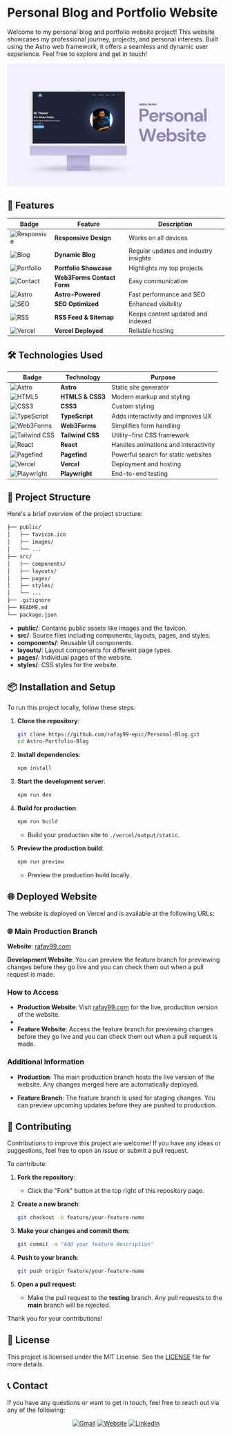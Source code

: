 # Personal Blog and Portfolio Website

Welcome to my personal blog and portfolio website project! This website showcases my professional journey, projects, and personal interests. Built using the Astro web framework, it offers a seamless and dynamic user experience. Feel free to explore and get in touch!

![Website Preview](/MarkUps/1.png)

## 🚀 Features

| Badge                                                               | Feature                    | Description                           |
| ------------------------------------------------------------------- | -------------------------- | ------------------------------------- |
| ![Responsive](https://img.shields.io/badge/Responsive-Design-blue)  | **Responsive Design**      | Works on all devices                  |
| ![Blog](https://img.shields.io/badge/Dynamic-Blog-orange)           | **Dynamic Blog**           | Regular updates and industry insights |
| ![Portfolio](https://img.shields.io/badge/Portfolio-Showcase-green) | **Portfolio Showcase**     | Highlights my top projects            |
| ![Contact](https://img.shields.io/badge/Contact-Form-red)           | **Web3Forms Contact Form** | Easy communication                    |
| ![Astro](https://img.shields.io/badge/Astro-Powered-purple)         | **Astro-Powered**          | Fast performance and SEO              |
| ![SEO](https://img.shields.io/badge/SEO-Optimized-blue)             | **SEO Optimized**          | Enhanced visibility                   |
| ![RSS](https://img.shields.io/badge/RSS-Feed-yellow)                | **RSS Feed & Sitemap**     | Keeps content updated and indexed     |
| ![Vercel](https://img.shields.io/badge/Vercel-Deployed-black)       | **Vercel Deployed**        | Reliable hosting                      |

## 🛠️ Technologies Used

| Badge                                                                | Technology       | Purpose                              |
| -------------------------------------------------------------------- | ---------------- | ------------------------------------ |
| ![Astro](https://img.shields.io/badge/Used-Astro-blue)               | **Astro**        | Static site generator                |
| ![HTML5](https://img.shields.io/badge/Used-HTML5-green)              | **HTML5 & CSS3** | Modern markup and styling            |
| ![CSS3](https://img.shields.io/badge/Used-CSS3-blue)                 | **CSS3**         | Custom styling                       |
| ![TypeScript](https://img.shields.io/badge/Used-TypeScript-orange)   | **TypeScript**   | Adds interactivity and improves UX   |
| ![Web3Forms](https://img.shields.io/badge/Used-Web3Forms-red)        | **Web3Forms**    | Simplifies form handling             |
| ![Tailwind CSS](https://img.shields.io/badge/Used-Tailwind_CSS-blue) | **Tailwind CSS** | Utility-first CSS framework          |
| ![React](https://img.shields.io/badge/Used-React-green)              | **React**        | Handles animations and interactivity |
| ![Pagefind](https://img.shields.io/badge/Used-Pagefind-yellow)       | **Pagefind**     | Powerful search for static websites  |
| ![Vercel](https://img.shields.io/badge/Used-Vercel-black)            | **Vercel**       | Deployment and hosting               |
| ![Playwright](https://img.shields.io/badge/Used-Playwright-blue)     | **Playwright**   | End-to-end testing                   |

## 📄 Project Structure

Here's a brief overview of the project structure:

```bash
├── public/
│   ├── favicon.ico
│   ├── images/
│   └── ...
├── src/
│   ├── components/
│   ├── layouts/
│   ├── pages/
│   ├── styles/
│   └── ...
├── .gitignore
├── README.md
└── package.json
```

- **public/**: Contains public assets like images and the favicon.
- **src/**: Source files including components, layouts, pages, and styles.
- **components/**: Reusable UI components.
- **layouts/**: Layout components for different page types.
- **pages/**: Individual pages of the website.
- **styles/**: CSS styles for the website.

## 📦 Installation and Setup

To run this project locally, follow these steps:

1. **Clone the repository**:

   ```bash
   git clone https://github.com/rafay99-epic/Personal-Blog.git
   cd Astro-Portfolio-Blog
   ```

2. **Install dependencies**:

   ```bash
   npm install
   ```

3. **Start the development server**:

   ```bash
   npm run dev
   ```

4. **Build for production**:

   ```bash
   npm run build
   ```

   - Build your production site to `./vercel/output/static`.

5. **Preview the production build**:

   ```bash
   npm run preview
   ```

   - Preview the production build locally.

## 🌐 Deployed Website

The website is deployed on Vercel and is available at the following URLs:

### 🌐 Main Production Branch

**Website**: [rafay99.com](https://www.rafay99.com)

**Development Website**: You can preview the feature branch for previewing changes before they go live and you can check them out when a pull request is made.

### How to Access

- **Production Website**: Visit [rafay99.com](https://www.rafay99.com) for the live, production version of the website.
-
- **Feature Website**: Access the feature branch for previewing changes before they go live and you can check them out when a pull request is made.

### Additional Information

- **Production**: The main production branch hosts the live version of the website. Any changes merged here are automatically deployed.

- **Feature Branch**: The feature branch is used for staging changes. You can preview upcoming updates before they are pushed to production.

## 🌟 Contributing

Contributions to improve this project are welcome! If you have any ideas or suggestions, feel free to open an issue or submit a pull request.

To contribute:

1. **Fork the repository**:

   - Click the "Fork" button at the top right of this repository page.

2. **Create a new branch**:

   ```bash
   git checkout -b feature/your-feature-name
   ```

3. **Make your changes and commit them**:

   ```bash
   git commit -m "Add your feature description"
   ```

4. **Push to your branch**:

   ```bash
   git push origin feature/your-feature-name
   ```

5. **Open a pull request**:
   - Make the pull request to the **testing** branch. Any pull requests to the **main** branch will be rejected.

Thank you for your contributions!

## 📝 License

This project is licensed under the MIT License. See the [LICENSE](LICENSE) file for more details.

## 📞 Contact

If you have any questions or want to get in touch, feel free to reach out via any of the following:

<div align="center">

[![Gmail](https://img.shields.io/badge/Gmail-D14836?style=for-the-badge&logo=gmail&logoColor=white)](mailto:99marafay@gmail.com)
[![Website](https://img.shields.io/badge/website-000000?style=for-the-badge&logo=About.me&logoColor=white)](https://rafay99.com/contact)
[![LinkedIn](https://img.shields.io/badge/LinkedIn-0077B5?style=for-the-badge&logo=linkedin&logoColor=white)](https://www.linkedin.com/in/abdul-rafay1999/)

</div>
